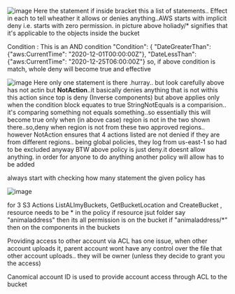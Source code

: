 ![image](https://user-images.githubusercontent.com/24499265/128815003-f831333b-3362-4799-9406-98a7ffeadee2.png)
Here the statement if inside bracket this a list of statements.. Effect in each to tell wheather it allows or denies anything..AWS starts with implicit deny
i.e. starts with zero permission.
in picture above holiady/* signifies that it's applicable to the objects inside the bucket

Condition : This is an AND condition "Condition": {
            "DateGreaterThan": {"aws:CurrentTime": "2020-12-01T00:00:00Z"},
            "DateLessThan": {"aws:CurrentTime": "2020-12-25T06:00:00Z"}
so, if above condition is match, whole deny will become true and effective

![image](https://user-images.githubusercontent.com/24499265/128816111-16d18ac9-9f11-4e95-8a63-b504feb49f16.png)
Here only one statement is there .hurray.. but look carefully
above has not actin but **NotAction**..it basically denies anything that is not withis this action since top is deny (Inverse components)
but above applies only when the condition block equates to true
StringNotEquals is a comparision.. it's  comparing something not equals something..so essentially this will become true only when (in above case) region is not in the two shown there..so,deny when region is not from these two approved regions.. however NotAction ensures that 4 actions listed are not denied if they are from different regions.. being global policies, they log from us-east-1 so had to be excluded anyway
BTW above policy is just deny.it doesnt allow anything. in order for anyone to do anything another policy will allow has to be added

always start with checking how many statement the given policy has

![image](https://user-images.githubusercontent.com/24499265/128817835-fd9dfc6c-de78-44bf-a136-c1f54ca78a5a.png)

for 3 S3 Actions ListALlmyBuckets, GetBucketLocation and CreateBucket , resource needs to be * in the policy 
if resource jsut folder say "animaladdress" then its all permission is on the bucket if "animaladdress/*" then on the components in the buckets

Providing access to other account via ACL has one issue, when other account uploads it, parent account wont have any control over the file that other account uploads.. they will be owner (unless they decide to grant you the access)

Canomical account ID is used to provide account access through ACL to the bucket
